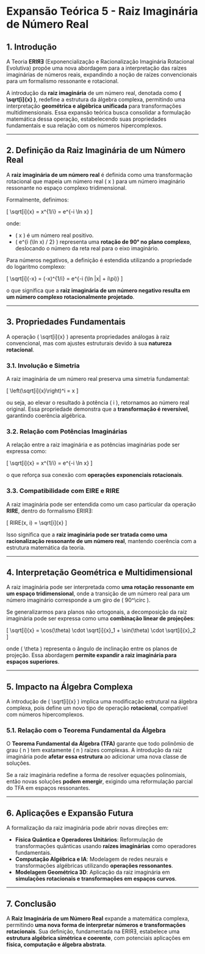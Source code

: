 # **Expansão Teórica 5 - Raiz Imaginária de Número Real**

## **1. Introdução**
A Teoria **ERIЯƎ** (Exponencialização e Racionalização Imaginária Rotacional Evolutiva) propõe uma nova abordagem para a interpretação das raízes imaginárias de números reais, expandindo a noção de raízes convencionais para um formalismo ressonante e rotacional. 

A introdução da **raiz imaginária** de um número real, denotada como **\( \sqrt[i]{x} \)**, redefine a estrutura da álgebra complexa, permitindo uma interpretação **geométrica e algébrica unificada** para transformações multidimensionais. Essa expansão teórica busca consolidar a formulação matemática dessa operação, estabelecendo suas propriedades fundamentais e sua relação com os números hipercomplexos.

---

## **2. Definição da Raiz Imaginária de um Número Real**
A **raiz imaginária de um número real** é definida como uma transformação rotacional que mapeia um número real \( x \) para um número imaginário ressonante no espaço complexo tridimensional.

Formalmente, definimos:

\[
\sqrt[i]{x} = x^{1/i} = e^{-i \ln x}
\]

onde:
- \( x \) é um número real positivo.
- \( e^{i (\ln x) / 2} \) representa uma **rotação de 90° no plano complexo**, deslocando o número da reta real para o eixo imaginário.

Para números negativos, a definição é estendida utilizando a propriedade do logaritmo complexo:

\[
\sqrt[i]{-x} = (-x)^{1/i} = e^{-i (\ln |x| + i\pi)}
\]

o que significa que a **raiz imaginária de um número negativo resulta em um número complexo rotacionalmente projetado**.

---

## **3. Propriedades Fundamentais**
A operação \( \sqrt[i]{x} \) apresenta propriedades análogas à raiz convencional, mas com ajustes estruturais devido à sua **natureza rotacional**.

### **3.1. Involução e Simetria**
A raiz imaginária de um número real preserva uma simetria fundamental:

\[
\left(\sqrt[i]{x}\right)^i = x
\]

ou seja, ao elevar o resultado à potência \( i \), retornamos ao número real original. Essa propriedade demonstra que a **transformação é reversível**, garantindo coerência algébrica.

### **3.2. Relação com Potências Imaginárias**
A relação entre a raiz imaginária e as potências imaginárias pode ser expressa como:

\[
\sqrt[i]{x} = x^{1/i} = e^{-i \ln x}
\]

o que reforça sua conexão com **operações exponenciais rotacionais**.

### **3.3. Compatibilidade com EIRE e RIRE**
A raiz imaginária pode ser entendida como um caso particular da operação **RIRE**, dentro do formalismo ERIЯƎ:

\[
RIRE(x, i) = \sqrt[i]{x}
\]

Isso significa que a **raiz imaginária pode ser tratada como uma racionalização ressonante de um número real**, mantendo coerência com a estrutura matemática da teoria.

---

## **4. Interpretação Geométrica e Multidimensional**
A raiz imaginária pode ser interpretada como **uma rotação ressonante em um espaço tridimensional**, onde a transição de um número real para um número imaginário corresponde a um giro de \( 90^\circ \).

Se generalizarmos para planos não ortogonais, a decomposição da raiz imaginária pode ser expressa como uma **combinação linear de projeções**:

\[
\sqrt[i]{x} = \cos(\theta) \cdot \sqrt[i]{x}_1 + \sin(\theta) \cdot \sqrt[i]{x}_2
\]

onde \( \theta \) representa o ângulo de inclinação entre os planos de projeção. Essa abordagem **permite expandir a raiz imaginária para espaços superiores**.

---

## **5. Impacto na Álgebra Complexa**
A introdução de \( \sqrt[i]{x} \) implica uma modificação estrutural na álgebra complexa, pois define um novo tipo de operação **rotacional**, compatível com números hipercomplexos.

### **5.1. Relação com o Teorema Fundamental da Álgebra**
O **Teorema Fundamental da Álgebra (TFA)** garante que todo polinômio de grau \( n \) tem exatamente \( n \) raízes complexas. A introdução da raiz imaginária pode **afetar essa estrutura** ao adicionar uma nova classe de soluções.

Se a raiz imaginária redefine a forma de resolver equações polinomiais, então novas soluções **podem emergir**, exigindo uma reformulação parcial do TFA em espaços ressonantes.

---

## **6. Aplicações e Expansão Futura**
A formalização da raiz imaginária pode abrir novas direções em:

- **Física Quântica e Operadores Unitários**: Reformulação de transformações quânticas usando **raízes imaginárias** como operadores fundamentais.
- **Computação Algébrica e IA**: Modelagem de redes neurais e transformações algébricas utilizando **operações ressonantes**.
- **Modelagem Geométrica 3D**: Aplicação da raiz imaginária em **simulações rotacionais e transformações em espaços curvos**.

---

## **7. Conclusão**
A **Raiz Imaginária de um Número Real** expande a matemática complexa, permitindo **uma nova forma de interpretar números e transformações rotacionais**. Sua definição, fundamentada na ERIЯƎ, estabelece uma **estrutura algébrica simétrica e coerente**, com potenciais aplicações em **física, computação e álgebra abstrata**.
